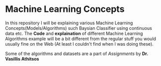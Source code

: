 # Machine Learning Concepts
In this repository I will be explaining various Machine Learning Concepts(Models/Algorithms) such Baysian Classifier using continuous data etc.
The __Code__ and __explaination__ of different Machine Learning Algorithms example will be a bit different from the regular stuff you would usually fine on the Web (At least I couldn't find when I was doing these).

Some of the algorithms and datasets are a part of _Assignments_ by __Dr. Vasillis Athitsos__
